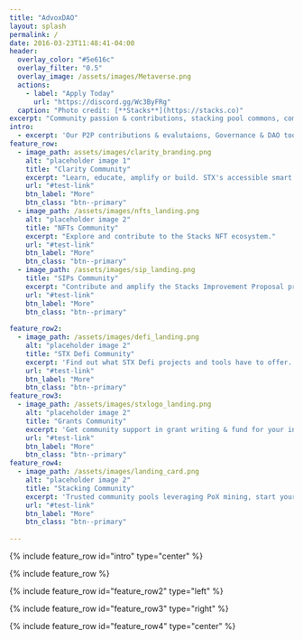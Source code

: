 ```yaml
---
title: "AdvoxDAO"
layout: splash
permalink: /
date: 2016-03-23T11:48:41-04:00
header:
  overlay_color: "#5e616c"
  overlay_filter: "0.5"
  overlay_image: /assets/images/Metaverse.png
  actions:
    - label: "Apply Today"
      url: "https://discord.gg/Wc3ByFRg"
  caption: "Photo credit: [**Stacks**](https://stacks.co)"
excerpt: "Community passion & contributions, stacking pool commons, community power & innovation."
intro: 
  - excerpt: 'Our P2P contributions & evalutaions, Governance & DAO tools are all built right into the official STX discord!'
feature_row:
  - image_path: assets/images/clarity_branding.png
    alt: "placeholder image 1"
    title: "Clarity Community"
    excerpt: "Learn, educate, amplify or build. STX's accessible smart contract language ecosystem."
    url: "#test-link"
    btn_label: "More"
    btn_class: "btn--primary"
  - image_path: /assets/images/nfts_landing.png
    alt: "placeholder image 2"
    title: "NFTs Community"
    excerpt: "Explore and contribute to the Stacks NFT ecosystem."
    url: "#test-link"
    btn_label: "More"
    btn_class: "btn--primary"
  - image_path: /assets/images/sip_landing.png
    title: "SIPs Community"
    excerpt: "Contribute and amplify the Stacks Improvement Proposal processes."
    url: "#test-link"
    btn_label: "More"
    btn_class: "btn--primary"
    
feature_row2:
  - image_path: /assets/images/defi_landing.png
    alt: "placeholder image 2"
    title: "STX Defi Community"
    excerpt: 'Find out what STX Defi projects and tools have to offer. Stack, Farm, PoX Mining and more.'
    url: "#test-link"
    btn_label: "More"
    btn_class: "btn--primary"
feature_row3:
  - image_path: /assets/images/stxlogo_landing.png
    alt: "placeholder image 2"
    title: "Grants Community"
    excerpt: 'Get community support in grant writing & fund for your innovative project.'
    url: "#test-link"
    btn_label: "More"
    btn_class: "btn--primary"
feature_row4:
  - image_path: /assets/images/landing_card.png
    alt: "placeholder image 2"
    title: "Stacking Community"
    excerpt: 'Trusted community pools leveraging PoX mining, start your own pool, amplify the tech and more`'
    url: "#test-link"
    btn_label: "More"
    btn_class: "btn--primary"
 
---
```


{% include feature_row id="intro" type="center" %}

{% include feature_row %}

{% include feature_row id="feature_row2" type="left" %}

{% include feature_row id="feature_row3" type="right" %}

{% include feature_row id="feature_row4" type="center" %}
